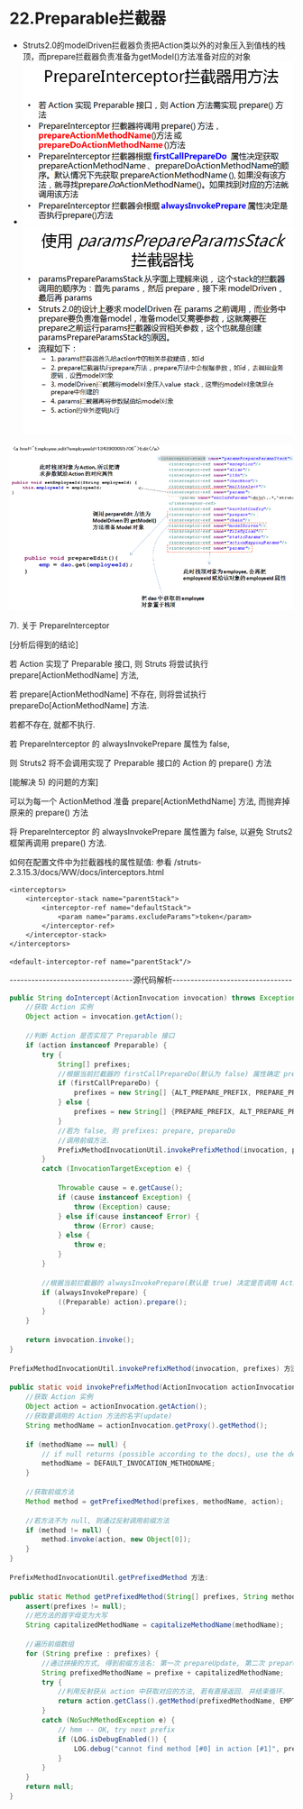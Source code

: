 # 22.Preparable拦截器

* Struts2.0的modelDriven拦截器负责把Action类以外的对象压入到值栈的栈顶，而prepare拦截器负责准备为getModel\(\)方法准备对应的对象
* ![](/assets/22-1.png)![](/assets/22-2.png)

![](/assets/22-3.png)

7\). 关于 PrepareInterceptor

\[分析后得到的结论\]

若 Action 实现了 Preparable 接口, 则 Struts 将尝试执行 prepare\[ActionMethodName\] 方法,

若 prepare\[ActionMethodName\] 不存在, 则将尝试执行 prepareDo\[ActionMethodName\] 方法.

若都不存在, 就都不执行.

若 PrepareInterceptor  的 alwaysInvokePrepare 属性为 false,

则 Struts2 将不会调用实现了 Preparable 接口的  Action 的 prepare\(\) 方法

\[能解决 5\) 的问题的方案\]

可以为每一个 ActionMethod 准备 prepare\[ActionMethdName\] 方法, 而抛弃掉原来的 prepare\(\) 方法

将 PrepareInterceptor  的 alwaysInvokePrepare 属性置为 false, 以避免 Struts2 框架再调用 prepare\(\) 方法.

如何在配置文件中为拦截器栈的属性赋值: 参看 /struts-2.3.15.3/docs/WW/docs/interceptors.html

```
<interceptors>
    <interceptor-stack name="parentStack">
        <interceptor-ref name="defaultStack">
            <param name="params.excludeParams">token</param>
        </interceptor-ref>
    </interceptor-stack>
</interceptors>

<default-interceptor-ref name="parentStack"/>
```

----------------------------------源代码解析---------------------------------

```java
public String doIntercept(ActionInvocation invocation) throws Exception {
    //获取 Action 实例
    Object action = invocation.getAction();

    //判断 Action 是否实现了 Preparable 接口
    if (action instanceof Preparable) {
        try {
            String[] prefixes;
            //根据当前拦截器的 firstCallPrepareDo(默认为 false) 属性确定 prefixes
            if (firstCallPrepareDo) {
                prefixes = new String[] {ALT_PREPARE_PREFIX, PREPARE_PREFIX};
            } else {
                prefixes = new String[] {PREPARE_PREFIX, ALT_PREPARE_PREFIX};
            }
            //若为 false, 则 prefixes: prepare, prepareDo
            //调用前缀方法.
            PrefixMethodInvocationUtil.invokePrefixMethod(invocation, prefixes);
        }
        catch (InvocationTargetException e) {

            Throwable cause = e.getCause();
            if (cause instanceof Exception) {
                throw (Exception) cause;
            } else if(cause instanceof Error) {
                throw (Error) cause;
            } else {
                throw e;
            }
        }

        //根据当前拦截器的 alwaysInvokePrepare(默认是 true) 决定是否调用 Action 的 prepare 方法
        if (alwaysInvokePrepare) {
            ((Preparable) action).prepare();
        }
    }

    return invocation.invoke();
}

PrefixMethodInvocationUtil.invokePrefixMethod(invocation, prefixes) 方法: 

public static void invokePrefixMethod(ActionInvocation actionInvocation, String[] prefixes) throws InvocationTargetException, IllegalAccessException {
    //获取 Action 实例
    Object action = actionInvocation.getAction();
    //获取要调用的 Action 方法的名字(update)
    String methodName = actionInvocation.getProxy().getMethod();

    if (methodName == null) {
        // if null returns (possible according to the docs), use the default execute 
        methodName = DEFAULT_INVOCATION_METHODNAME;
    }

    //获取前缀方法
    Method method = getPrefixedMethod(prefixes, methodName, action);

    //若方法不为 null, 则通过反射调用前缀方法
    if (method != null) {
        method.invoke(action, new Object[0]);
    }
}

PrefixMethodInvocationUtil.getPrefixedMethod 方法: 

public static Method getPrefixedMethod(String[] prefixes, String methodName, Object action) {
    assert(prefixes != null);
    //把方法的首字母变为大写
    String capitalizedMethodName = capitalizeMethodName(methodName);

    //遍历前缀数组
    for (String prefixe : prefixes) {
        //通过拼接的方式, 得到前缀方法名: 第一次 prepareUpdate, 第二次 prepareDoUpdate
        String prefixedMethodName = prefixe + capitalizedMethodName;
        try {
            //利用反射获从 action 中获取对应的方法, 若有直接返回. 并结束循环.
            return action.getClass().getMethod(prefixedMethodName, EMPTY_CLASS_ARRAY);
        }
        catch (NoSuchMethodException e) {
            // hmm -- OK, try next prefix
            if (LOG.isDebugEnabled()) {
                LOG.debug("cannot find method [#0] in action [#1]", prefixedMethodName, action.toString());
            }
        }
    }
    return null;
}
```



